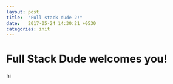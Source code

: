 ```yaml
---
layout: post
title:  "Full stack dude 2!"
date:   2017-05-24 14:30:21 +0530
categories: init
---
```


Full Stack Dude welcomes you!
===================

hi